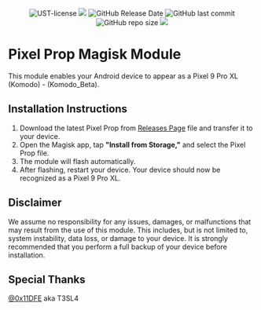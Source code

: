 <div align="center">
  
<img alt="UST-license" src="https://img.shields.io/badge/License-GPL-blue.svg?logo=git&logoColor=white"/>
<img src="https://img.shields.io/github/last-commit/Elcapitanoe/Komodo-Build-Prop.svg?logo=Sublime+Text&logoColor=white&label=Active&color=blue"/>
<img alt="GitHub Release Date" src="https://img.shields.io/github/release-date/Elcapitanoe/Komodo-Build-Prop?color=blue">
<img alt="GitHub last commit" src="https://img.shields.io/github/last-commit/Elcapitanoe/Komodo-Build-Prop?color=blue">
<img alt="GitHub repo size" src="https://img.shields.io/github/repo-size/Elcapitanoe/Komodo-Build-Prop">
<img src="https://hits.seeyoufarm.com/api/count/incr/badge.svg?url=https%3A%2F%2Fgithub.com%2FElcapitanoe%2FKomodo-Build-Prop&count_bg=%231081C2&title_bg=%23555555&icon=&icon_color=%23E7E7E7&title=Views&edge_flat=false"/>

</div>

# Pixel Prop Magisk Module  
This module enables your Android device to appear as a Pixel 9 Pro XL (Komodo) - (Komodo_Beta).

## Installation Instructions 
1. Download the latest Pixel Prop from [Releases Page](https://github.com/Elcapitanoe/Komodo-Build-Prop/releases) file and transfer it to your device.  
2. Open the Magisk app, tap **"Install from Storage,"** and select the Pixel Prop file.  
3. The module will flash automatically.  
4. After flashing, restart your device. Your device should now be recognized as a Pixel 9 Pro XL.

## Disclaimer
We assume no responsibility for any issues, damages, or malfunctions that may result from the use of this module. This includes, but is not limited to, system instability, data loss, or damage to your device. It is strongly recommended that you perform a full backup of your device before installation.

## Special Thanks
[@0x11DFE](https://github.com/0x11DFE) aka T3SL4
